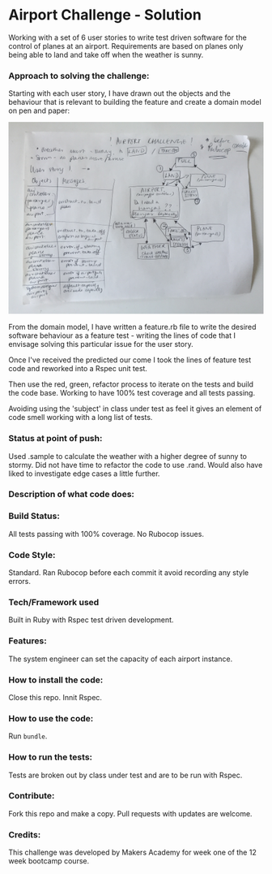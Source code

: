 Airport Challenge - Solution
============================

Working with a set of 6 user stories to write test driven  software for the control of planes at an airport. Requirements are based on planes only being able to land and take off when the weather is sunny.

### Approach to solving the challenge:
Starting with each user story, I have drawn out the objects and the behaviour that is relevant to building the feature and create a domain model on pen and paper:

![IMG](domain_model/IMG_9192.JPG)

From the domain model, I have written a feature.rb file to write the desired software behaviour as a feature test - writing the lines of code that I envisage solving this particular issue for the user story.

Once I've received the predicted our come I took the lines of feature test code and reworked into a Rspec unit test.

Then use the red, green, refactor process to iterate on the tests and build the code base. Working to have 100% test coverage and all tests passing.

Avoiding using the 'subject' in class under test as feel it gives an element of code smell working with a long list of tests.

### Status at point of push:
Used .sample to calculate the weather with a higher degree of sunny to stormy. Did not have time to refactor the code to use .rand.
Would also have liked to investigate edge cases a little further.

### Description of what code does:

### Build Status:
All tests passing with 100% coverage.
No Rubocop issues.

### Code Style:
Standard. Ran Rubocop before each commit it avoid recording any style errors.

### Tech/Framework used
Built in Ruby with Rspec test driven development.

### Features:
The system engineer can set the capacity of each airport instance.

### How to install the code:
Close this repo.
Innit Rspec.

### How to use the code:
Run ```bundle```.

### How to run the tests:
Tests are broken out by class under test and are to be run with Rspec.

### Contribute:
Fork this repo and make a copy. Pull requests with updates are welcome.

### Credits:
This challenge was developed by Makers Academy for week one of the 12 week bootcamp course.
